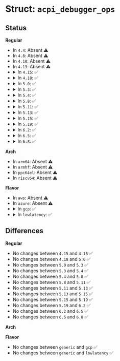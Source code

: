 # Struct: <code>acpi_debugger_ops</code>

## Status
<b>Regular</b>
<ul>
<li>
In <code>4.4</code>: Absent ⚠️
</li>
<li>
In <code>4.8</code>: Absent ⚠️
</li>
<li>
In <code>4.10</code>: Absent ⚠️
</li>
<li>
In <code>4.13</code>: Absent ⚠️
</li>
<li>
<details>
<summary>In <code>4.15</code>: ✅</summary>

```c
struct acpi_debugger_ops {
    int (*create_thread)(acpi_osd_exec_callback, void *);
    ssize_t (*write_log)(const char *);
    ssize_t (*read_cmd)(char *, size_t);
    int (*wait_command_ready)(bool, char *, size_t);
    int (*notify_command_complete)();
};
```
</details>
</li>
<li>
<details>
<summary>In <code>4.18</code>: ✅</summary>

```c
struct acpi_debugger_ops {
    int (*create_thread)(acpi_osd_exec_callback, void *);
    ssize_t (*write_log)(const char *);
    ssize_t (*read_cmd)(char *, size_t);
    int (*wait_command_ready)(bool, char *, size_t);
    int (*notify_command_complete)();
};
```
</details>
</li>
<li>
<details>
<summary>In <code>5.0</code>: ✅</summary>

```c
struct acpi_debugger_ops {
    int (*create_thread)(acpi_osd_exec_callback, void *);
    ssize_t (*write_log)(const char *);
    ssize_t (*read_cmd)(char *, size_t);
    int (*wait_command_ready)(bool, char *, size_t);
    int (*notify_command_complete)();
};
```
</details>
</li>
<li>
<details>
<summary>In <code>5.3</code>: ✅</summary>

```c
struct acpi_debugger_ops {
    int (*create_thread)(acpi_osd_exec_callback, void *);
    ssize_t (*write_log)(const char *);
    ssize_t (*read_cmd)(char *, size_t);
    int (*wait_command_ready)(bool, char *, size_t);
    int (*notify_command_complete)();
};
```
</details>
</li>
<li>
<details>
<summary>In <code>5.4</code>: ✅</summary>

```c
struct acpi_debugger_ops {
    int (*create_thread)(acpi_osd_exec_callback, void *);
    ssize_t (*write_log)(const char *);
    ssize_t (*read_cmd)(char *, size_t);
    int (*wait_command_ready)(bool, char *, size_t);
    int (*notify_command_complete)();
};
```
</details>
</li>
<li>
<details>
<summary>In <code>5.8</code>: ✅</summary>

```c
struct acpi_debugger_ops {
    int (*create_thread)(acpi_osd_exec_callback, void *);
    ssize_t (*write_log)(const char *);
    ssize_t (*read_cmd)(char *, size_t);
    int (*wait_command_ready)(bool, char *, size_t);
    int (*notify_command_complete)();
};
```
</details>
</li>
<li>
<details>
<summary>In <code>5.11</code>: ✅</summary>

```c
struct acpi_debugger_ops {
    int (*create_thread)(acpi_osd_exec_callback, void *);
    ssize_t (*write_log)(const char *);
    ssize_t (*read_cmd)(char *, size_t);
    int (*wait_command_ready)(bool, char *, size_t);
    int (*notify_command_complete)();
};
```
</details>
</li>
<li>
<details>
<summary>In <code>5.13</code>: ✅</summary>

```c
struct acpi_debugger_ops {
    int (*create_thread)(acpi_osd_exec_callback, void *);
    ssize_t (*write_log)(const char *);
    ssize_t (*read_cmd)(char *, size_t);
    int (*wait_command_ready)(bool, char *, size_t);
    int (*notify_command_complete)();
};
```
</details>
</li>
<li>
<details>
<summary>In <code>5.15</code>: ✅</summary>

```c
struct acpi_debugger_ops {
    int (*create_thread)(acpi_osd_exec_callback, void *);
    ssize_t (*write_log)(const char *);
    ssize_t (*read_cmd)(char *, size_t);
    int (*wait_command_ready)(bool, char *, size_t);
    int (*notify_command_complete)();
};
```
</details>
</li>
<li>
<details>
<summary>In <code>5.19</code>: ✅</summary>

```c
struct acpi_debugger_ops {
    int (*create_thread)(acpi_osd_exec_callback, void *);
    ssize_t (*write_log)(const char *);
    ssize_t (*read_cmd)(char *, size_t);
    int (*wait_command_ready)(bool, char *, size_t);
    int (*notify_command_complete)();
};
```
</details>
</li>
<li>
<details>
<summary>In <code>6.2</code>: ✅</summary>

```c
struct acpi_debugger_ops {
    int (*create_thread)(acpi_osd_exec_callback, void *);
    ssize_t (*write_log)(const char *);
    ssize_t (*read_cmd)(char *, size_t);
    int (*wait_command_ready)(bool, char *, size_t);
    int (*notify_command_complete)();
};
```
</details>
</li>
<li>
<details>
<summary>In <code>6.5</code>: ✅</summary>

```c
struct acpi_debugger_ops {
    int (*create_thread)(acpi_osd_exec_callback, void *);
    ssize_t (*write_log)(const char *);
    ssize_t (*read_cmd)(char *, size_t);
    int (*wait_command_ready)(bool, char *, size_t);
    int (*notify_command_complete)();
};
```
</details>
</li>
<li>
<details>
<summary>In <code>6.8</code>: ✅</summary>

```c
struct acpi_debugger_ops {
    int (*create_thread)(acpi_osd_exec_callback, void *);
    ssize_t (*write_log)(const char *);
    ssize_t (*read_cmd)(char *, size_t);
    int (*wait_command_ready)(bool, char *, size_t);
    int (*notify_command_complete)();
};
```
</details>
</li>
</ul>
<b>Arch</b>
<ul>
<li>
In <code>arm64</code>: Absent ⚠️
</li>
<li>
In <code>armhf</code>: Absent ⚠️
</li>
<li>
In <code>ppc64el</code>: Absent ⚠️
</li>
<li>
In <code>riscv64</code>: Absent ⚠️
</li>
</ul>
<b>Flavor</b>
<ul>
<li>
In <code>aws</code>: Absent ⚠️
</li>
<li>
In <code>azure</code>: Absent ⚠️
</li>
<li>
<details>
<summary>In <code>gcp</code>: ✅</summary>

```c
struct acpi_debugger_ops {
    int (*create_thread)(acpi_osd_exec_callback, void *);
    ssize_t (*write_log)(const char *);
    ssize_t (*read_cmd)(char *, size_t);
    int (*wait_command_ready)(bool, char *, size_t);
    int (*notify_command_complete)();
};
```
</details>
</li>
<li>
<details>
<summary>In <code>lowlatency</code>: ✅</summary>

```c
struct acpi_debugger_ops {
    int (*create_thread)(acpi_osd_exec_callback, void *);
    ssize_t (*write_log)(const char *);
    ssize_t (*read_cmd)(char *, size_t);
    int (*wait_command_ready)(bool, char *, size_t);
    int (*notify_command_complete)();
};
```
</details>
</li>
</ul>

## Differences
<b>Regular</b>
<ul>
<li>
No changes between <code>4.15</code> and <code>4.18</code> ✅
</li>
<li>
No changes between <code>4.18</code> and <code>5.0</code> ✅
</li>
<li>
No changes between <code>5.0</code> and <code>5.3</code> ✅
</li>
<li>
No changes between <code>5.3</code> and <code>5.4</code> ✅
</li>
<li>
No changes between <code>5.4</code> and <code>5.8</code> ✅
</li>
<li>
No changes between <code>5.8</code> and <code>5.11</code> ✅
</li>
<li>
No changes between <code>5.11</code> and <code>5.13</code> ✅
</li>
<li>
No changes between <code>5.13</code> and <code>5.15</code> ✅
</li>
<li>
No changes between <code>5.15</code> and <code>5.19</code> ✅
</li>
<li>
No changes between <code>5.19</code> and <code>6.2</code> ✅
</li>
<li>
No changes between <code>6.2</code> and <code>6.5</code> ✅
</li>
<li>
No changes between <code>6.5</code> and <code>6.8</code> ✅
</li>
</ul>
<b>Arch</b>
<ul>
</ul>
<b>Flavor</b>
<ul>
<li>
No changes between <code>generic</code> and <code>gcp</code> ✅
</li>
<li>
No changes between <code>generic</code> and <code>lowlatency</code> ✅
</li>
</ul>
